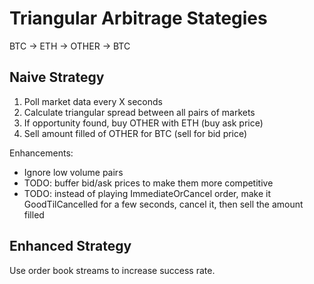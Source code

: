 

# Triangular Arbitrage Stategies


BTC -> ETH -> OTHER -> BTC


## Naive Strategy

1. Poll market data every X seconds
2. Calculate triangular spread between all pairs of markets
3. If opportunity found, buy OTHER with ETH (buy ask price)
4. Sell amount filled of OTHER for BTC (sell for bid price)

Enhancements:
- Ignore low volume pairs
- TODO: buffer bid/ask prices to make them more competitive
- TODO: instead of playing ImmediateOrCancel order, make it GoodTilCancelled
for a few seconds, cancel it, then sell the amount filled


## Enhanced Strategy

Use order book streams to increase success rate.
